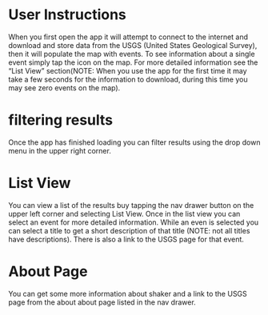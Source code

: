 # User Instructions 

When you first open the app it will attempt to connect to the internet and download and store data from the USGS (United States Geological Survey), then it will populate the map with events. To see information about a single event simply tap the icon on the map. For more detailed information see the “List View” section(NOTE: When you use the app for the first time it may take a few seconds for the information to download, during this time you may see zero events on the map).

# filtering results
 Once the app has finished loading you can filter results using the drop down menu in the upper right corner. 

# List View
You can view a list of the results buy tapping the nav drawer button on the upper left corner and selecting List View. Once in the list view you can select an event for more detailed information. While an even is selected you can select a title to get a short description of that title (NOTE: not all titles have descriptions). There is also a link to the USGS page for that event. 

# About Page
You can get some more information about shaker and a link to the USGS page from the about about page  listed in the nav drawer.
